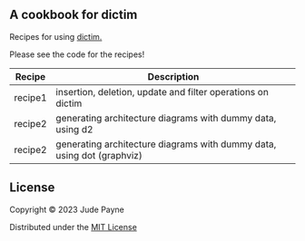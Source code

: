 ## A cookbook for dictim

Recipes for using [dictim.](https://github.com/judepayne/dictim)

Please see the code for the recipes!


| Recipe | Description |
|----------|------------|
| recipe1 | insertion, deletion, update and filter operations on dictim |
| recipe2 | generating architecture diagrams with dummy data, using d2 |
| recipe2 | generating architecture diagrams with dummy data, using dot (graphviz) |




## License

Copyright © 2023 Jude Payne

Distributed under the [MIT License](http://opensource.org/licenses/MIT)
